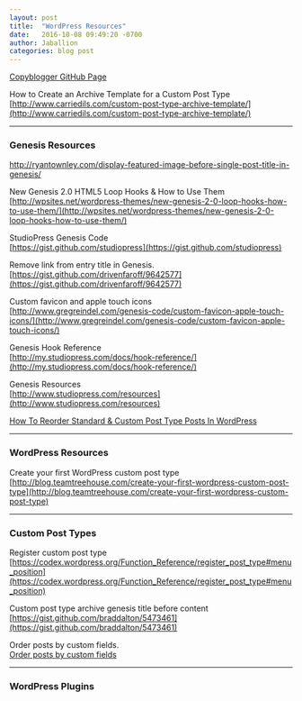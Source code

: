```yaml
---
layout: post
title:  "WordPress Resources"
date:   2016-10-08 09:49:20 -0700
author: Jaballion
categories: blog post
---
```


[Copyblogger GitHub Page](https://github.com/copyblogger)  

How to Create an Archive Template for a Custom Post Type  
[http://www.carriedils.com/custom-post-type-archive-template/](http://www.carriedils.com/custom-post-type-archive-template/)  

--- 

### Genesis Resources

http://ryantownley.com/display-featured-image-before-single-post-title-in-genesis/  

New Genesis 2.0 HTML5 Loop Hooks & How to Use Them  
[http://wpsites.net/wordpress-themes/new-genesis-2-0-loop-hooks-how-to-use-them/](http://wpsites.net/wordpress-themes/new-genesis-2-0-loop-hooks-how-to-use-them/)

StudioPress Genesis Code  
[https://gist.github.com/studiopress](https://gist.github.com/studiopress)  

Remove link from entry title in Genesis.  
[https://gist.github.com/drivenfaroff/9642577](https://gist.github.com/drivenfaroff/9642577)  

Custom favicon and apple touch icons  
[http://www.gregreindel.com/genesis-code/custom-favicon-apple-touch-icons/](http://www.gregreindel.com/genesis-code/custom-favicon-apple-touch-icons/)    

Genesis Hook Reference  
[http://my.studiopress.com/docs/hook-reference/](http://my.studiopress.com/docs/hook-reference/)  

Genesis Resources  
[http://www.studiopress.com/resources](http://www.studiopress.com/resources)  

[How To Reorder Standard & Custom Post Type Posts In WordPress](http://www.wpexplorer.com/order-custom-post-type-posts-wordpress/)  

--- 

### WordPress Resources
Create your first WordPress custom post type  
[http://blog.teamtreehouse.com/create-your-first-wordpress-custom-post-type](http://blog.teamtreehouse.com/create-your-first-wordpress-custom-post-type)   

---

### Custom Post Types
Register custom post type  
[https://codex.wordpress.org/Function_Reference/register_post_type#menu_position](https://codex.wordpress.org/Function_Reference/register_post_type#menu_position)

Custom post type archive genesis title before content  
[https://gist.github.com/braddalton/5473461](https://gist.github.com/braddalton/5473461)

Order posts by custom fields.  
[Order posts by custom fields](https://www.advancedcustomfields.com/resources/orde-posts-by-custom-fields/)  

---

### WordPress Plugins
